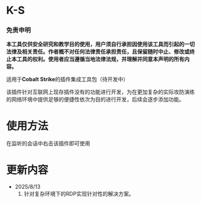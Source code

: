 # K-S

### 免责申明
**本工具仅供安全研究和教学目的使用，用户须自行承担因使用该工具而引起的一切法律及相关责任。作者概不对任何法律责任承担责任，且保留随时中止、修改或终止本工具的权利。使用者应当遵循当地法律法规，并理解并同意本声明的所有内容。**

适用于**Cobalt Strike**的插件集成工具包（待开发中）

该插件针对互联网上现存插件没有的功能进行开发，为在更加复杂的实际攻防演练的网络环境中提供足够的便捷性依次为目的进行开发，后续会逐步添加功能。

# 使用方法
在监听的会话中右击该插件即可使用

# 更新内容
- 2025/8/13
  1. 针对复杂环境下的RDP实现针对性的解决方案。


